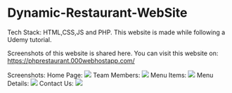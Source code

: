 # Dynamic-Restaurant-WebSite
Tech Stack: HTML,CSS,JS and PHP.
    This website is made while following a Udemy tutorial.

Screenshots of this website is shared here.
You can visit this website on: </br>
https://phprestaurant.000webhostapp.com/
  
  Screenshots:
          Home Page:
          ![](screenshots/home.jpg)
          Team Members:
          ![](screenshots/team.jpg)
          Menu Items:
          ![](screenshots/menu.jpg)
          Menu Details:
          ![](screenshots/menu_details.jpg)
          Contact Us:
          ![](screenshots/contact.jpg)
